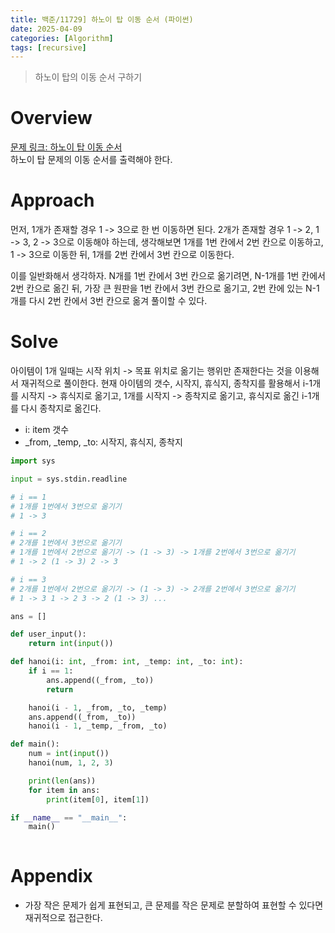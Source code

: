 ```yaml
---
title: 백준/11729] 하노이 탑 이동 순서 (파이썬)
date: 2025-04-09
categories: [Algorithm]
tags: [recursive]
---
```


> 하노이 탑의 이동 순서 구하기

# Overview

[문제 링크: 하노이 탑 이동 순서](https://www.acmicpc.net/problem/11729)   
하노이 탑 문제의 이동 순서를 출력해야 한다.   

# Approach

  
먼저, 1개가 존재할 경우 1 -> 3으로 한 번 이동하면 된다.
2개가 존재할 경우 1 -> 2, 1 -> 3, 2 -> 3으로 이동해야 하는데, 생각해보면 1개를 1번 칸에서 2번 칸으로 이동하고,
1 -> 3으로 이동한 뒤, 1개를 2번 칸에서 3번 칸으로 이동한다.

이를 일반화해서 생각하자. N개를 1번 칸에서 3번 칸으로 옮기려면, N-1개를 1번 칸에서 2번 칸으로 옮긴 뒤, 가장 큰 원판을 1번 칸에서 3번 칸으로 옮기고, 2번 칸에 있는 N-1개를 다시 2번 칸에서 3번 칸으로 옮겨 풀이할 수 있다.


# Solve

아이템이 1개 일때는 시작 위치 -> 목표 위치로 옮기는 행위만 존재한다는 것을 이용해서 재귀적으로 풀이한다.
현재 아이템의 갯수, 시작지, 휴식지, 종착지를 활용해서 i-1개를 시작지 -> 휴식지로 옮기고, 1개를 시작지 -> 종착지로 옮기고, 휴식지로 옮긴 i-1개를 다시 종착지로 옮긴다.

- i: item 갯수
- _from, _temp, _to: 시작지, 휴식지, 종착지

```python
import sys

input = sys.stdin.readline

# i == 1
# 1개를 1번에서 3번으로 옮기기
# 1 -> 3

# i == 2
# 2개를 1번에서 3번으로 옮기기
# 1개를 1번에서 2번으로 옮기기 -> (1 -> 3) -> 1개를 2번에서 3번으로 옮기기
# 1 -> 2 (1 -> 3) 2 -> 3

# i == 3
# 2개를 1번에서 2번으로 옮기기 -> (1 -> 3) -> 2개를 2번에서 3번으로 옮기기
# 1 -> 3 1 -> 2 3 -> 2 (1 -> 3) ...

ans = []

def user_input():
    return int(input())

def hanoi(i: int, _from: int, _temp: int, _to: int):
    if i == 1:
        ans.append((_from, _to))
        return

    hanoi(i - 1, _from, _to, _temp)
    ans.append((_from, _to))
    hanoi(i - 1, _temp, _from, _to)

def main():
    num = int(input())
    hanoi(num, 1, 2, 3)

    print(len(ans))
    for item in ans:
        print(item[0], item[1])

if __name__ == "__main__":
    main()
    
```


# Appendix

- 가장 작은 문제가 쉽게 표현되고, 큰 문제를 작은 문제로 분할하여 표현할 수 있다면 재귀적으로 접근한다.

